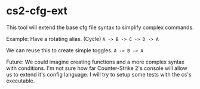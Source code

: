 # cs2-cfg-ext
This tool will extend the base cfg file syntax to simplify complex commands.

Example:
Have a rotating alias. (Cycle)
`A -> B -> C -> D -> A`

We can reuse this to create simple toggles.
`A -> B -> A`

Future:
We could imagine creating functions and a more complex syntax with conditions.
I'm not sure how far Counter-Strike 2's console will allow us to extend it's config language.
I will try to setup some tests with the cs's executable.
